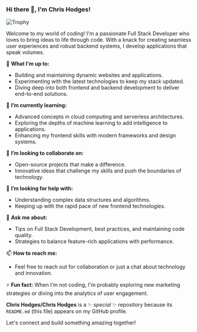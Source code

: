 ### Hi there 👋, I'm Chris Hodges!

![Trophy](https://github-profile-trophy.vercel.app/?username=MagicPotato21)

Welcome to my world of coding! I'm a passionate Full Stack Developer who loves to bring ideas to life through code. With a knack for creating seamless user experiences and robust backend systems, I develop applications that speak volumes.

🔭 **What I'm up to:**
- Building and maintaining dynamic websites and applications.
- Experimenting with the latest technologies to keep my stack updated.
- Diving deep into both frontend and backend development to deliver end-to-end solutions.

🌱 **I’m currently learning:**
- Advanced concepts in cloud computing and serverless architectures.
- Exploring the depths of machine learning to add intelligence to applications.
- Enhancing my frontend skills with modern frameworks and design systems.

👯 **I’m looking to collaborate on:**
- Open-source projects that make a difference.
- Innovative ideas that challenge my skills and push the boundaries of technology.

🤔 **I’m looking for help with:**
- Understanding complex data structures and algorithms.
- Keeping up with the rapid pace of new frontend technologies.

💬 **Ask me about:**
- Tips on Full Stack Development, best practices, and maintaining code quality.
- Strategies to balance feature-rich applications with performance.

📫 **How to reach me:**
- Feel free to reach out for collaboration or just a chat about technology and innovation.

⚡ **Fun fact:** When I'm not coding, I'm probably exploring new marketing strategies or diving into the analytics of user engagement.

**Chris Hodges/Chris Hodges** is a ✨ _special_ ✨ repository because its `README.md` (this file) appears on my GitHub profile.

Let's connect and build something amazing together!
